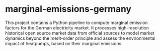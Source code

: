 # marginal-emissions-germany
This project contains a Python pipeline to compute marginal emission factors for the German electricity market. It processes high-resolution historical open source market data from official sources to model market dynamics beyond the merit-order principle and assess the environmental impact of heatpumps, based on their marginal emissions. 
